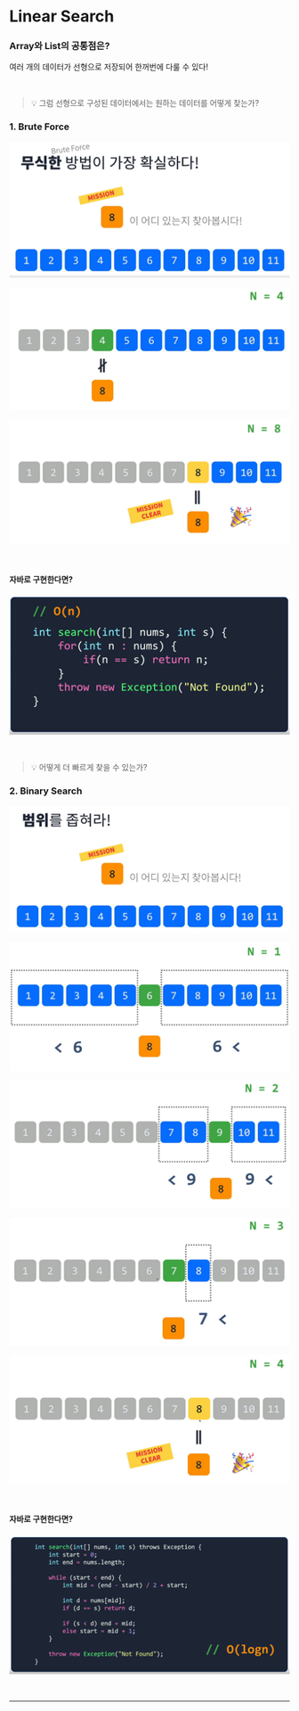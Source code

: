 # Linear Search

### Array와 List의 공통점은?
여러 개의 데이터가 선형으로 저장되어 한꺼번에 다룰 수 있다!

<br>

>
> 💡 그럼 선형으로 구성된 데이터에서는 원하는 데이터를 어떻게 찾는가?
> 

### 1. Brute Force

![img.png](img/img.png)

![img_1.png](img/img_1.png)

![img_2.png](img/img_2.png)

<br>

#### 자바로 구현한다면?
![img_3.png](img/img_3.png)

<br>

>
> 💡 어떻게 더 빠르게 찾을 수 있는가?
> 

### 2. Binary Search
![img_4.png](img/img_4.png)

![img_5.png](img/img_5.png)

![img_6.png](img/img_6.png)

![img_7.png](img/img_7.png)

![img_8.png](img/img_8.png)

<br>

#### 자바로 구현한다면?
![img_10.png](img/img_10.png)

<br>
<hr>